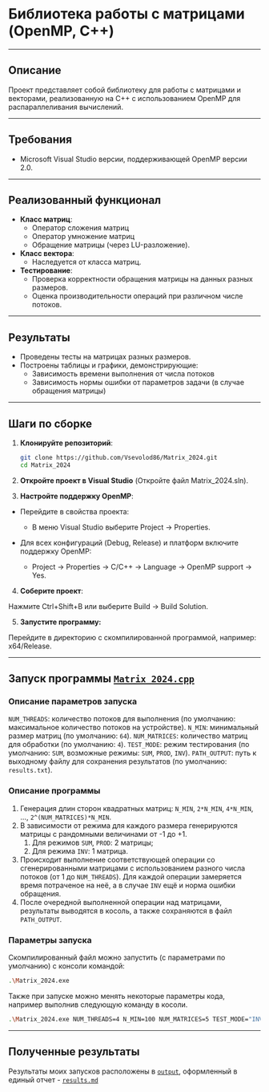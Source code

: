 # Библиотека работы с матрицами (OpenMP, C++)
---

## Описание
Проект представляет собой библиотеку для работы с матрицами и векторами, реализованную на C++ с использованием OpenMP для распараллеливания вычислений. 

---
## Требования

- Microsoft Visual Studio версии, поддерживающей OpenMP версии 2.0.

---
## Реализованный функционал
- **Класс матриц**: 
  - Оператор сложения матриц
  - Оператор умножение матриц
  - Обращение матрицы (через LU-разложение).
- **Класс вектора**:
  - Наследуется от класса матриц.
- **Тестирование**:
  - Проверка корректности обращения матрицы на данных разных размеров.
  - Оценка производительности операций при различном числе потоков.

---
## Результаты
- Проведены тесты на матрицах разных размеров.
- Построены таблицы и графики, демонстрирующие:
  - Зависимость времени выполнения от числа потоков
  - Зависимость нормы ошибки от параметров задачи (в случае обращения матрицы)

---
## Шаги по сборке

1. **Клонируйте репозиторий**:

   ```bash
   git clone https://github.com/Vsevolod86/Matrix_2024.git
   cd Matrix_2024
   ```

2. **Откройте проект в Visual Studio** (Откройте файл Matrix_2024.sln).

3. **Настройте поддержку OpenMP**:

* Перейдите в свойства проекта:
    * В меню Visual Studio выберите Project → Properties.

* Для всех конфигураций (Debug, Release) и платформ включите поддержку OpenMP:
    * Project → Properties → C/C++ → Language → OpenMP support → Yes.

4. **Соберите проект**:

Нажмите Ctrl+Shift+B или выберите Build → Build Solution.

5. **Запустите программу:**

Перейдите в директорию с скомпилированной программой, например: x64/Release.

---
## Запуск программы [`Matrix_2024.cpp`](Matrix_2024.cpp)

### Описание параметров запуска
`NUM_THREADS`: количество потоков для выполнения (по умолчанию: максимальное количество потоков на устройстве).
`N_MIN`: минимальный размер матриц (по умолчанию: `64`).
`NUM_MATRICES`: количество матриц для обработки (по умолчанию: `4`).
`TEST_MODE`: режим тестирования (по умолчанию: `SUM`, возможные режимы: `SUM`, `PROD`, `INV`).
`PATH_OUTPUT`: путь к выходному файлу для сохранения результатов (по умолчанию: `results.txt`).

### Описание программы

1. Генерация длин сторон квадратных матриц: `N_MIN`, `2*N_MIN`, `4*N_MIN`, ..., `2^(NUM_MATRICES)*N_MIN`.
2. В зависимости от режима для каждого размера генерируются матрицы с рандомными величинами от -1 до +1.
   1. Для режимов `SUM`, `PROD`: 2 матрицы;
   2. Для режима `INV`: 1 матрица.
3. Происходит выполнение соответствующей операции со сгенерированными матрицами с использованием разного числа потоков (от 1 до `NUM_THREADS`). Для каждой операции замеряется время потраченое на неё, а в случае `INV` ещё и норма ошибки обращения.
4. После очередной выполненной операции над матрицами, результаты выводятся в косоль, а также сохраняются в файл `PATH_OUTPUT`.

### Параметры запуска
Скомпилированный файл можно запустить (с параметрами по умолчанию) с консоли командой:

```bash
.\Matrix_2024.exe
```

Также при запуске можно менять некоторые параметры кода, например выполнив следующую команду в косоли.

```bash
.\Matrix_2024.exe NUM_THREADS=4 N_MIN=100 NUM_MATRICES=5 TEST_MODE="INV" PATH_OUTPUT="inv_results.txt"
```

---
## Полученные результаты

Результаты моих запусков расположены в [`output`](https://github.com/Vsevolod86/Matrix_2024/blob/main/output),
оформленный в единый отчет - [`results.md`](output/results.md)
